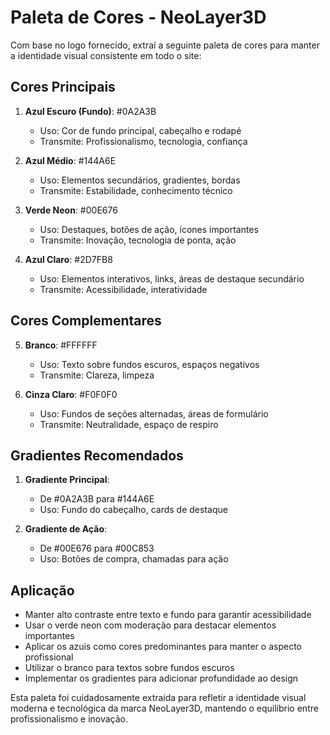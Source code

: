 # Paleta de Cores - NeoLayer3D

Com base no logo fornecido, extraí a seguinte paleta de cores para manter a identidade visual consistente em todo o site:

## Cores Principais

1. **Azul Escuro (Fundo)**: #0A2A3B
   - Uso: Cor de fundo principal, cabeçalho e rodapé
   - Transmite: Profissionalismo, tecnologia, confiança

2. **Azul Médio**: #144A6E
   - Uso: Elementos secundários, gradientes, bordas
   - Transmite: Estabilidade, conhecimento técnico

3. **Verde Neon**: #00E676
   - Uso: Destaques, botões de ação, ícones importantes
   - Transmite: Inovação, tecnologia de ponta, ação

4. **Azul Claro**: #2D7FB8
   - Uso: Elementos interativos, links, áreas de destaque secundário
   - Transmite: Acessibilidade, interatividade

## Cores Complementares

5. **Branco**: #FFFFFF
   - Uso: Texto sobre fundos escuros, espaços negativos
   - Transmite: Clareza, limpeza

6. **Cinza Claro**: #F0F0F0
   - Uso: Fundos de seções alternadas, áreas de formulário
   - Transmite: Neutralidade, espaço de respiro

## Gradientes Recomendados

1. **Gradiente Principal**: 
   - De #0A2A3B para #144A6E
   - Uso: Fundo do cabeçalho, cards de destaque

2. **Gradiente de Ação**:
   - De #00E676 para #00C853
   - Uso: Botões de compra, chamadas para ação

## Aplicação

- Manter alto contraste entre texto e fundo para garantir acessibilidade
- Usar o verde neon com moderação para destacar elementos importantes
- Aplicar os azuis como cores predominantes para manter o aspecto profissional
- Utilizar o branco para textos sobre fundos escuros
- Implementar os gradientes para adicionar profundidade ao design

Esta paleta foi cuidadosamente extraída para refletir a identidade visual moderna e tecnológica da marca NeoLayer3D, mantendo o equilíbrio entre profissionalismo e inovação.
